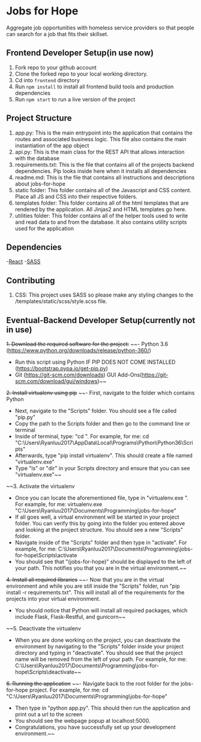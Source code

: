# Jobs for Hope
Aggregate job opportunities with homeless service providers so that people can search for a job that fits their skillset.

## Frontend Developer Setup(in use now)
1. Fork repo to your github account
2. Clone the forked repo to your local working directory.
3. Cd into `frontend` directory
4. Run `npm install` to install all frontend build tools and production dependencies
5. Run `npm start` to run a live version of the project

## Project Structure
1. app.py: This is the main entrypoint into the application that contains the routes and associated business logic. This file also contains the main instantiation of the app object
2. api.py: This is the main class for the REST API that allows interaction with the database
3. requirements.txt: This is the file that contains all of the projects backend dependencies. Pip looks inside here when it installs all dependencies
4. readme.md: This is the file that contains all instructions and descriptions about jobs-for-hope
5. static folder: This folder contains all of the Javascript and CSS content. Place all JS and CSS into their respective folders.
6. templates folder: This folder contains all of the html templates that are rendered by the application. All Jinjas2 and HTML templates go here.
7. utilities folder: This folder contains all of the helper tools used to write and read data to and from the database. It also contains utility scripts used for the application

## Dependencies
-[React](https://reactjs.org/)
-[SASS](https://sass-lang.com/)

## Contributing
1. CSS: This project uses SASS so please make any styling changes to the /templates/static/scss/style.scss file.

## Eventual-Backend Developer Setup(currently not in use)

~~1. Download the required software for the project:~~
~~- Python 3.6 (https://www.python.org/downloads/release/python-360/)
  - Run this script using Python IF PIP DOES NOT COME INSTALLED (https://bootstrap.pypa.io/get-pip.py)
- Git (https://git-scm.com/downloads) GUI Add-Ons(https://git-scm.com/download/gui/windows)~~

~~2. Install virtualenv using pip~~
~~- First, navigate to the folder which contains Python
- Next, navigate to the "Scripts" folder. You should see a file called "pip.py"
- Copy the path to the Scripts folder and then go to the command line or terminal
- Inside of terminal, type: "cd <PATH TO YOUR SCRIPTS FOLDER>". For example, for me: cd "C:\Users\Ryanluu2017\AppData\Local\Programs\Python\Python36\Scripts"
- Afterwards, type "pip install virtualenv". This should create a file named "virtualenv.exe"
- Type "ls" or "dir" in your Scripts directory and ensure that you can see "virtualenv.exe"~~

~~3. Activate the virtualenv
- Once you can locate the aforementioned file, type in "virtualenv.exe <PATH TO YOUR PROJECT FOLDER>". For example, for me: virtualenv.exe "C:\Users\Ryanluu2017\Documents\Programming\jobs-for-hope\"
- If all goes well, a virtual environment will be started in your project folder. You can verify this by going into the folder you entered above and looking at the project structure. You should see a new "Scripts" folder.
- Navigate inside of the "Scripts" folder and then type in "activate". For example, for me: C:\Users\Ryanluu2017\Documents\Programming\jobs-for-hope\Scripts\activate
- You should see that "(jobs-for-hope)" should be displayed to the left of your path. This notifies you that you are in the virtual environment.~~

~~4. Install all required libraries~~
~~- Now that you are in the virtual environment and while you are still inside the "Scripts" folder, run "pip install -r requirements.txt". This will install all of the requirements for the projects into your virtual environment.
- You should notice that Python will install all required packages, which include Flask, Flask-Restful, and gunicorn~~

~~5. Deactivate the virtualenv
- When you are done working on the project, you can deactivate the environment by navigating to the "Scripts" folder inside your project directory and typing in "deactivate". You should see that the project name will be removed from the left of your path. For example, for me:
C:\Users\Ryanluu2017\Documents\Programming\jobs-for-hope\Scripts\deactivate~~

~~6. Running the application~~
~~- Navigate back to the root folder for the jobs-for-hope project. For example, for me: cd "C:\Users\Ryanluu2017\Documents\Programming\jobs-for-hope\"
- Then type in "python app.py". This should then run the application and print out a url to the screen
- You should see the webpage popup at localhost:5000.
- Congratulations, you have successfully set up your development environment.~~

